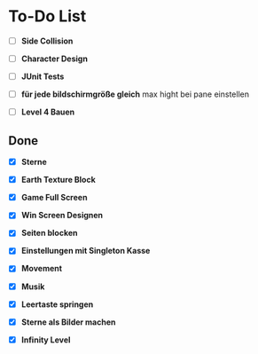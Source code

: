 # To-Do List

- [ ] **Side Collision**


- [ ] **Character Design**
- [ ] **JUnit Tests**
- [ ] **für jede bildschirmgröße gleich**  max hight bei pane einstellen
- [ ] **Level 4 Bauen**


## Done
- [x] **Sterne**
- [x] **Earth Texture Block**
- [x] **Game Full Screen**
- [x] **Win Screen Designen**
- [x] **Seiten blocken**
- [x] **Einstellungen mit Singleton Kasse**
- [x] **Movement**
- [x] **Musik**
- [x] **Leertaste springen**
- [x] **Sterne als Bilder machen**
- [X] **Infinity Level**

